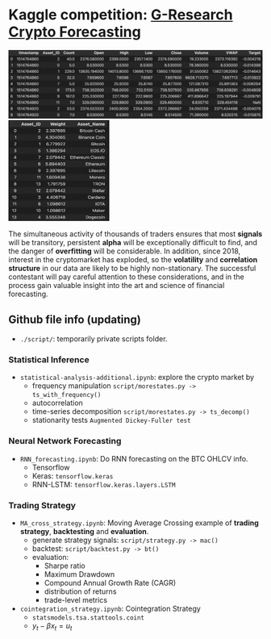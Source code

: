 # Kaggle competition: [G-Research Crypto Forecasting](https://www.kaggle.com/c/g-research-crypto-forecasting/overview)


![Data Frame preview](./pic/datapic.png)
<img src="./pic/assetlist.png" alt="Asset List" width="200" height="200"/>

The simultaneous activity of thousands of traders ensures that most **signals** will be transitory, persistent **alpha** will be exceptionally difficult to find, and the danger of **overfitting** will be considerable. In addition, since 2018, interest in the cryptomarket has exploded, so the **volatility** and **correlation structure** in our data are likely to be highly non-stationary. The successful contestant will pay careful attention to these considerations, and in the process gain valuable insight into the art and science of financial forecasting.

## Github file info (updating)
- `./script/`: temporarily private scripts folder.

### Statistical Inference
- `statistical-analysis-additional.ipynb`: explore the crypto market by 
    - frequency manipulation `script/morestates.py -> ts_with_frequency()`
    - autocorrelation
    - time-series decomposition `script/morestates.py -> ts_decomp()`
    - stationarity tests `Augmented Dickey-Fuller test` 

### Neural Network Forecasting

- `RNN_forecasting.ipynb`: Do RNN forecasting on the BTC OHLCV info.
    - Tensorflow
    - Keras: `tensorflow.keras`
    - RNN-LSTM: `tensorflow.keras.layers.LSTM`


### Trading Strategy
- `MA_cross_strategy.ipynb`: Moving Average Crossing example of **trading strategy**, **backtesting** and **evaluation**.
    - generate strategy signals: `script/strategy.py -> mac()`
    - backtest: `script/backtest.py -> bt()`
    - evaluation: 
        - Sharpe ratio
        - Maximum Drawdown
        - Compound Annual Growth Rate (CAGR)      
        - distribution of returns
        - trade-level metrics
- `cointegration_strategy.ipynb`: Cointegration Strategy 
    - `statsmodels.tsa.stattools.coint` 
    - $y_{t}-\beta x_{t}=u_{t}$